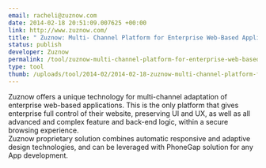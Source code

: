 ```yaml
--- 
email: racheli@zuznow.com
date: 2014-02-18 20:51:09.007625 +00:00
link: http://www.zuznow.com/
title: " Zuznow: Multi- Channel Platform for Enterprise Web-Based Applications"
status: publish
developer: Zuznow
permalink: /tool/zuznow-multi-channel-platform-for-enterprise-web-based-applications
type: tool
thumb: /uploads/tool/2014-02/2014-02-18-zuznow-multi-channel-platform-for-enterprise-web-based-applications.png
---
```


Zuznow offers a unique technology for multi-channel adaptation of enterprise web-based applications. This is the only platform that gives enterprise full control of their website, preserving UI and UX, as well as all advanced and complex feature and back-end logic, within a secure browsing experience.  
Zuznow proprietary solution combines automatic responsive and adaptive design technologies, and can be leveraged with PhoneGap solution for any App development. 
